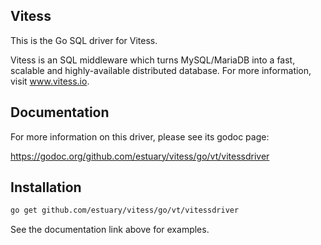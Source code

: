 ## Vitess

This is the Go SQL driver for Vitess.

Vitess is an SQL middleware which turns MySQL/MariaDB into a fast, scalable and
highly-available distributed database.
For more information, visit www.vitess.io.

## Documentation

For more information on this driver, please see its godoc page:

https://godoc.org/github.com/estuary/vitess/go/vt/vitessdriver

## Installation

```sh
go get github.com/estuary/vitess/go/vt/vitessdriver
```

See the documentation link above for examples.
